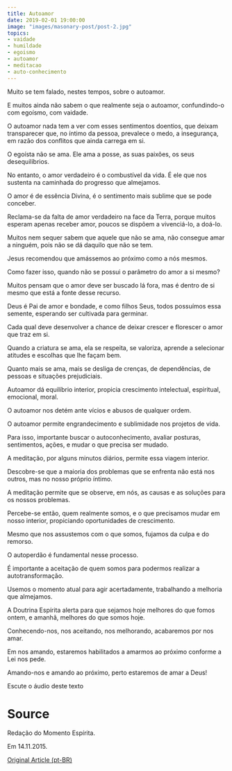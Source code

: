```yaml
---
title: Autoamor
date: 2019-02-01 19:00:00
image: "images/masonary-post/post-2.jpg"
topics: 
- vaidade
- humildade
- egoismo
- autoamor
- meditacao
- auto-conhecimento
---
```


Muito se tem falado, nestes tempos, sobre o autoamor.

E muitos ainda não sabem o que realmente seja o autoamor, confundindo-o com
egoísmo, com vaidade.

O autoamor nada tem a ver com esses sentimentos doentios, que deixam
transparecer que, no íntimo da pessoa, prevalece o medo, a insegurança, em
razão dos conflitos que ainda carrega em si.

O egoísta não se ama. Ele ama a posse, as suas paixões, os seus desequilíbrios.

No entanto, o amor verdadeiro é o combustível da vida. É ele que nos sustenta
na caminhada do progresso que almejamos.

O amor é de essência Divina, é o sentimento mais sublime que se pode conceber.

Reclama-se da falta de amor verdadeiro na face da Terra, porque muitos esperam
apenas receber amor, poucos se dispõem a vivenciá-lo, a doá-lo.

Muitos nem sequer sabem que aquele que não se ama, não consegue amar a ninguém,
pois não se dá daquilo que não se tem.

Jesus recomendou que amássemos ao próximo como a nós mesmos.

Como fazer isso, quando não se possui o parâmetro do amor a si mesmo?

Muitos pensam que o amor deve ser buscado lá fora, mas é dentro de si mesmo que
está a fonte desse recurso.

Deus é Pai de amor e bondade, e como filhos Seus, todos possuímos essa semente,
esperando ser cultivada para germinar.

Cada qual deve desenvolver a chance de deixar crescer e florescer o amor que
traz em si.

Quando a criatura se ama, ela se respeita, se valoriza, aprende a selecionar
atitudes e escolhas que lhe façam bem.

Quanto mais se ama, mais se desliga de crenças, de dependências, de pessoas e
situações prejudiciais.

Autoamor dá equilíbrio interior, propicia crescimento intelectual, espiritual,
emocional, moral.

O autoamor nos detém ante vícios e abusos de qualquer ordem.

O autoamor permite engrandecimento e sublimidade nos projetos de vida.

Para isso, importante buscar o autoconhecimento, avaliar posturas, sentimentos,
ações, e mudar o que precisa ser mudado.

A meditação, por alguns minutos diários, permite essa viagem interior.

Descobre-se que a maioria dos problemas que se enfrenta não está nos outros,
mas no nosso próprio íntimo.

A meditação permite que se observe, em nós, as causas e as soluções para os
nossos problemas.

Percebe-se então, quem realmente somos, e o que precisamos mudar em nosso
interior, propiciando oportunidades de crescimento.

Mesmo que nos assustemos com o que somos, fujamos da culpa e do remorso.

O autoperdão é fundamental nesse processo.

É importante a aceitação de quem somos para podermos realizar a
autotransformação.

Usemos o momento atual para agir acertadamente, trabalhando a melhoria que
almejamos.

A Doutrina Espírita alerta para que sejamos hoje melhores do que fomos ontem, e
amanhã, melhores do que somos hoje.

Conhecendo-nos, nos aceitando, nos melhorando, acabaremos por nos amar.

Em nos amando, estaremos habilitados a amarmos ao próximo conforme a Lei nos
pede.

Amando-nos e amando ao próximo, perto estaremos de amar a Deus!

Escute o áudio deste texto

# Source
Redação do Momento Espírita.

Em 14.11.2015. 

[Original Article (pt-BR)](http://momento.com.br/pt/ler_texto.php?id=4627)
